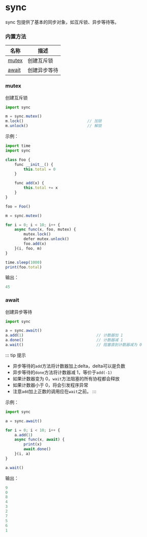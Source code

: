 # sync

sync 包提供了基本的同步对象，如互斥锁、异步等待等。

### 内置方法

| 名称 | 描述 |
| ---- | ---- |
| [mutex](#mutex) | 创建互斥锁 |
| [await](#await)| 创建异步等待 |

### mutex

创建互斥锁

```ts
import sync

m = sync.mutex()
m.lock()                            // 加锁
m.unlock()                          // 解锁
```

示例：

```ts
import time
import sync

class Foo {
    func __init__() {
        this.total = 0
    }

    func add(x) {
        this.total += x
    }
}

foo = Foo()

m = sync.mutex()

for i = 0; i < 10; i++ {
    async func(x, foo, mutex) {
        mutex.lock()
        defer mutex.unlock()
        foo.add(x)
    }(i, foo, m)
}

time.sleep(1000)
print(foo.total)
```

输出：

```ts
45
```

### await

创建异步等待

```ts
import sync

a = sync.await()
a.add(1)                                // 计数器加 1
a.done()                                // 计数器减 1
a.wait()                                // 阻塞直到计数器减为 0
```

::: tip 提示
- 异步等待的`add`方法将计数器加上delta，delta可以是负数
- 异步等待的`done`方法将计数器减 1，等价于`add(-1)`
- 如果计数器变为 0，`wait`方法阻塞的所有协程都会释放
- 如果计数器小于 0，将会引发程序异常
- 注意`add`加上正数的调用应在`wait`之前。
::: 

示例：

```ts
import sync

a = sync.await()

for i = 0; i < 10; i++ {
    a.add(1)
    async func(x, await) {
        print(x)
        await.done()
    }(i, a)
}

a.wait()
```

输出：

```ts
9
0
8
4
3
2
7
5
6
1
```